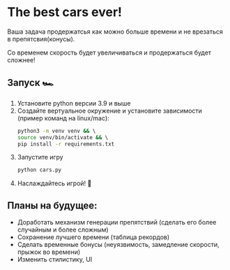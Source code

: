 # The best cars ever!

Ваша задача продержатсья как можно больше времени и не врезаться в препятсвия(конусы).

Со временем скорость будет увеличиваться и продержаться будет сложнее!

## Запуск 🏎️

1. Установите python версии 3.9 и выше
2. Создайте вертуальное окружение и установите зависимости (пример команд на linux/mac):
    ```bash
    python3 -m venv venv && \ 
    source venv/bin/activate && \ 
    pip install -r requirements.txt
    ```
3. Запустите игру
    ```bash
    python cars.py
    ```
4. Наслаждайтесь игрой! 🎊

## Планы на будущее:

- Доработать механизм генерации препятствий (сделать его более случайным и более сложным)
- Сохранение лучшего времени (таблица рекордов)
- Сделать временные бонусы (неуязвимость, замедление скорости, прыжок во времени)
- Изменить стилистику, UI

